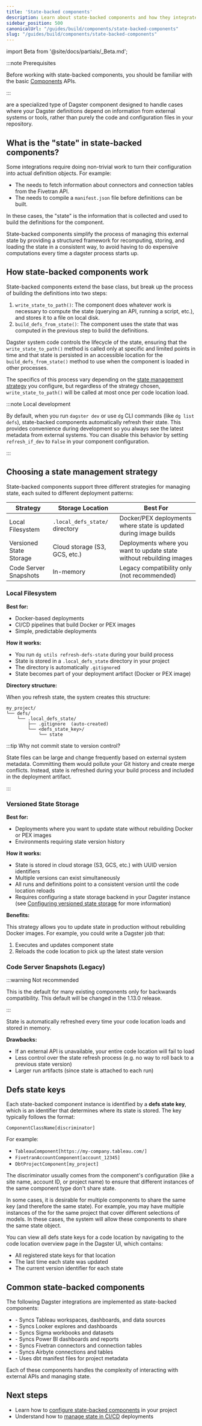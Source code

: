 ```yaml
---
title: 'State-backed components'
description: Learn about state-backed components and how they integrate with external tools through persistent state management.
sidebar_position: 500
canonicalUrl: "/guides/build/components/state-backed-components"
slug: "/guides/build/components/state-backed-components"
---
```


import Beta from '@site/docs/partials/_Beta.md';

<Beta />

:::note Prerequisites

Before working with state-backed components, you should be familiar with the basic [Components](/guides/build/components) APIs.

:::

<PyObject section="components" module="dagster" object="StateBackedComponent" pluralize={true} /> are a specialized type of Dagster component designed to handle cases where your Dagster definitions depend on information from external systems or tools, rather than purely the code and configuration files in your repository.


## What is the "state" in state-backed components?

Some integrations require doing non-trivial work to turn their configuration into actual definition objects. For example:

- The <PyObject section="libraries" module="dagster_fivetran" object="FivetranAccountComponent" /> needs to fetch information about connectors and connection tables from the Fivetran API.
- The <PyObject section="libraries" module="dagster_dbt" object="DbtProjectComponent" /> needs to compile a `manifest.json` file before definitions can be built.

In these cases, the "state" is the information that is collected and used to build the definitions for the component.

State-backed components simplify the process of managing this external state by providing a structured framework for recomputing, storing, and loading the state in a consistent way, to avoid having to do expensive computations every time a dagster process starts up.

## How state-backed components work

State-backed components extend the base <PyObject section="components" module="dagster" object="Component" /> class, but break up the process of building the definitions into two steps:

1. `write_state_to_path()`: The component does whatever work is necessary to compute the state (querying an API, running a script, etc.), and stores it to a file on local disk.
2. `build_defs_from_state()`: The component uses the state that was computed in the previous step to build the definitions.

Dagster system code controls the lifecycle of the state, ensuring that the `write_state_to_path()` method is called only at specific and limited points in time and that state is persisted in an accessible location for the `build_defs_from_state()` method to use when the component is loaded in other processes. 

The specifics of this process vary depending on the [state management strategy](/guides/build/components/state-backed-components#choosing-a-state-management-strategy) you configure, but regardless of the strategy chosen, `write_state_to_path()` will be called at most once per code location load.

:::note Local development

By default, when you run `dagster dev` or use `dg` CLI commands (like `dg list defs`), state-backed components automatically refresh their state. This provides convenience during development so you always see the latest metadata from external systems. You can disable this behavior by setting `refresh_if_dev` to `False` in your component configuration.

:::

## Choosing a state management strategy

State-backed components support three different strategies for managing state, each suited to different deployment patterns:

| Strategy | Storage Location | Best For |
|----------|-----------------|----------|
| Local Filesystem | `.local_defs_state/` directory | Docker/PEX deployments where state is updated during image builds |
| Versioned State Storage | Cloud storage (S3, GCS, etc.) | Deployments where you want to update state without rebuilding images |
| Code Server Snapshots | In-memory | Legacy compatibility only (not recommended) |

### Local Filesystem

**Best for:**
- Docker-based deployments
- CI/CD pipelines that build Docker or PEX images
- Simple, predictable deployments

**How it works:**
- You run `dg utils refresh-defs-state` during your build process
- State is stored in a `.local_defs_state` directory in your project
- The directory is automatically `.gitignore`d
- State becomes part of your deployment artifact (Docker or PEX image)

**Directory structure:**

When you refresh state, the system creates this structure:

```
my_project/
└── defs/
    └── .local_defs_state/
        ├── .gitignore  (auto-created)
        └── <defs_state_key>/
            └── state
```

:::tip Why not commit state to version control?

State files can be large and change frequently based on external system metadata. Committing them would pollute your Git history and create merge conflicts. Instead, state is refreshed during your build process and included in the deployment artifact.

:::

### Versioned State Storage

**Best for:**
- Deployments where you want to update state without rebuilding Docker or PEX images
- Environments requiring state version history

**How it works:**
- State is stored in cloud storage (S3, GCS, etc.) with UUID version identifiers
- Multiple versions can exist simultaneously
- All runs and definitions point to a consistent version until the code location reloads
- Requires configuring a state storage backend in your Dagster instance (see [Configuring versioned state storage](/guides/build/components/state-backed-components/configuring-versioned-state-storage) for more information)


**Benefits:**

This strategy allows you to update state in production without rebuilding Docker images. For example, you could write a Dagster job that:
1. Executes and updates component state
2. Reloads the code location to pick up the latest state version

### Code Server Snapshots (Legacy)

:::warning Not recommended

This is the default for many existing components only for backwards compatibility. This default will be changed in the 1.13.0 release. 

:::

State is automatically refreshed every time your code location loads and stored in memory. 

**Drawbacks:**
- If an external API is unavailable, your entire code location will fail to load
- Less control over the state refresh process (e.g. no way to roll back to a previous state version)
- Larger run artifacts (since state is attached to each run)

## Defs state keys

Each state-backed component instance is identified by a **defs state key**, which is an identifier that determines where its state is stored. The key typically follows the format:

```
ComponentClassName[discriminator]
```

For example:
- `TableauComponent[https://my-company.tableau.com/]`
- `FivetranAccountComponent[account_12345]`
- `DbtProjectComponent[my_project]`

The discriminator usually comes from the component's configuration (like a site name, account ID, or project name) to ensure that different instances of the same component type don't share state.

In some cases, it is desirable for multiple components to share the same key (and therefore the same state). For example, you may have multiple instances of the <PyObject section="libraries" module="dagster_dbt" object="DbtProjectComponent" /> for the same project that cover different selections of models. In these cases, the system will allow these components to share the same state object.

You can view all defs state keys for a code location by navigating to the code location overview page in the Dagster UI, which contains:
- All registered state keys for that location
- The last time each state was updated
- The current version identifier for each state

## Common state-backed components

The following Dagster integrations are implemented as state-backed components:

- <PyObject section="libraries" module="dagster_tableau" object="TableauComponent" /> - Syncs Tableau workspaces, dashboards, and data sources
- <PyObject section="libraries" module="dagster_looker" object="LookerComponent" /> - Syncs Looker explores and dashboards
- <PyObject section="libraries" module="dagster_sigma" object="SigmaComponent" /> - Syncs Sigma workbooks and datasets
- <PyObject section="libraries" module="dagster_powerbi" object="PowerBIWorkspaceComponent" /> - Syncs Power BI dashboards and reports
- <PyObject section="libraries" module="dagster_fivetran" object="FivetranAccountComponent" /> - Syncs Fivetran connectors and connection tables
- <PyObject section="libraries" module="dagster_airbyte" object="AirbyteWorkspaceComponent" /> - Syncs Airbyte connections and tables
- <PyObject section="libraries" module="dagster_dbt" object="DbtProjectComponent" /> - Uses dbt manifest files for project metadata

Each of these components handles the complexity of interacting with external APIs and managing state.

## Next steps

- Learn how to [configure state-backed components](/guides/build/components/state-backed-components/configuring-state-backed-components) in your project
- Understand how to [manage state in CI/CD](/guides/build/components/state-backed-components/managing-state-in-ci-cd) deployments
